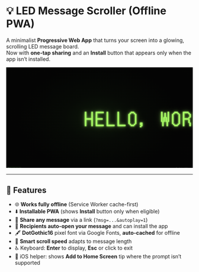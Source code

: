 # 💡 LED Message Scroller (Offline PWA)

A minimalist **Progressive Web App** that turns your screen into a glowing, scrolling LED message board.  
Now with **one-tap sharing** and an **Install** button that appears only when the app isn’t installed.

![screenshot](preview.png)

---

## 🚀 Features

- 🌐 **Works fully offline** (Service Worker cache-first)
- ⬇️ **Installable PWA** (shows **Install** button only when eligible)
- 🔗 **Share any message** via a link (`?msg=...&autoplay=1`)
- 📲 **Recipients auto-open your message** and can install the app
- 🖋️ **DotGothic16** pixel font via Google Fonts, **auto-cached** for offline
- 🧠 **Smart scroll speed** adapts to message length
- ♿ Keyboard: **Enter** to display, **Esc** or click to exit
- 🍏 iOS helper: shows **Add to Home Screen** tip where the prompt isn’t supported




